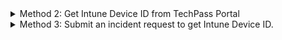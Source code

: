 

<details>
<summary>Method 2: Get Intune Device ID from TechPass Portal</summary>

1. On your non-SE GSIB device, go to the [TechPass Portal](https://portal.techpass.gov.sg/secure/account/profile).
2. On the TechPass Portal, at the top right, go to your user name and click **My Account**. Your **Profile** details are displayed. 
3. Take note of the **Intune Device ID** from the **Profile** page.


<img src="../images/tp-portal-intune-device-id.png">

</details>

<details>
<summary>Method 3: Submit an incident request to get Intune Device ID.</summary>

?> **Note**<br>Use this method only if you can't log in to your GMD or TechPass Portal.

- Submit an [incident request](https://go.gov.sg/seed-techpass-support) to get your Intune Device ID.

</details>

